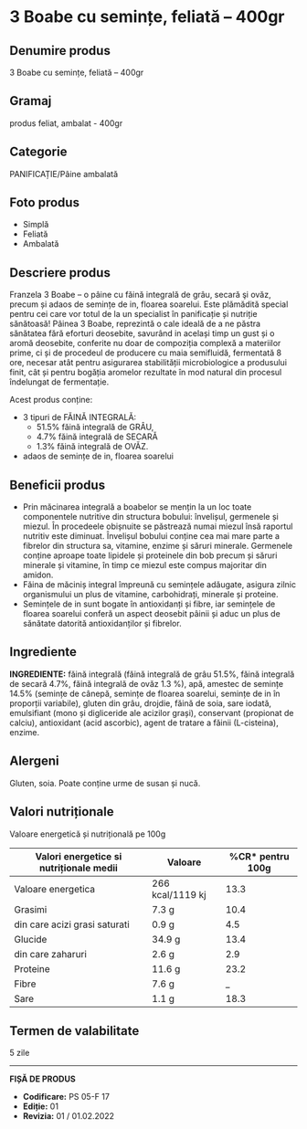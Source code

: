 # 3 Boabe cu semințe, feliată – 400gr

## Denumire produs
3 Boabe cu semințe, feliată – 400gr

## Gramaj
produs feliat, ambalat - 400gr

## Categorie
PANIFICAȚIE/Pâine ambalată

## Foto produs
- Simplă
- Feliată
- Ambalată

## Descriere produs
Franzela 3 Boabe – o pâine cu făină integrală de grâu, secară şi ovăz, precum și adaos de semințe de in, floarea soarelui. Este plămădită special pentru cei care vor totul de la un specialist în panificație și nutriție sănătoasă! Pâinea 3 Boabe, reprezintă o cale ideală de a ne păstra sănătatea fără eforturi deosebite, savurând in același timp un gust și o aromă deosebite, conferite nu doar de compoziția complexă a materiilor prime, ci și de procedeul de producere cu maia semifluidă, fermentată 8 ore, necesar atât pentru asigurarea stabilității microbiologice a produsului finit, cât și pentru bogăția aromelor rezultate în mod natural din procesul îndelungat de fermentație.

Acest produs conține:
- 3 tipuri de FĂINĂ INTEGRALĂ:
  - 51.5% făină integrală de GRÂU,
  - 4.7% făină integrală de SECARĂ
  - 1.3% făină integrală de OVĂZ.
- adaos de semințe de in, floarea soarelui

## Beneficii produs
- Prin măcinarea integrală a boabelor se mențin la un loc toate componentele nutritive din structura bobului: învelișul, germenele și miezul. În procedeele obișnuite se păstrează numai miezul însă raportul nutritiv este diminuat. Învelișul bobului conține cea mai mare parte a fibrelor din structura sa, vitamine, enzime și săruri minerale. Germenele conține aproape toate lipidele și proteinele din bob precum și săruri minerale și vitamine, în timp ce miezul este compus majoritar din amidon.
- Făina de măciniș integral împreună cu semințele adăugate, asigura zilnic organismului un plus de vitamine, carbohidrați, minerale și proteine.
- Semințele de in sunt bogate în antioxidanți și fibre, iar semințele de floarea soarelui conferă un aspect deosebit pâinii și aduc un plus de sănătate datorită antioxidanților și fibrelor.

## Ingrediente
**INGREDIENTE:** făină integrală (făină integrală de grâu 51.5%, făină integrală de secară 4.7%, făină integrală de ovăz 1.3 %), apă, amestec de semințe 14.5% (semințe de cânepă, semințe de floarea soarelui, semințe de in în proporții variabile), gluten din grâu, drojdie, făină de soia, sare iodată, emulsifiant (mono și digliceride ale acizilor grași), conservant (propionat de calciu), antioxidant (acid ascorbic), agent de tratare a făinii (L-cisteina), enzime.

## Alergeni
Gluten, soia. Poate conține urme de susan și nucă.

## Valori nutriționale
Valoare energetică și nutrițională pe 100g

| Valori energetice si nutriționale medii | Valoare | %CR* pentru 100g |
|-----------------------------------------|-------------------|------------------|
| Valoare energetica                      | 266 kcal/1119 kj  | 13.3             |
| Grasimi                                 | 7.3 g             | 10.4             |
| din care acizi grasi saturati           | 0.9 g             | 4.5              |
| Glucide                                 | 34.9 g            | 13.4             |
| din care zaharuri                       | 2.6 g             | 2.9              |
| Proteine                                | 11.6 g            | 23.2             |
| Fibre                                   | 7.6 g             | _                |
| Sare                                    | 1.1 g             | 18.3             |

## Termen de valabilitate
5 zile

---
**FIȘĂ DE PRODUS**
- **Codificare:** PS 05-F 17
- **Ediție:** 01
- **Revizia:** 01 / 01.02.2022